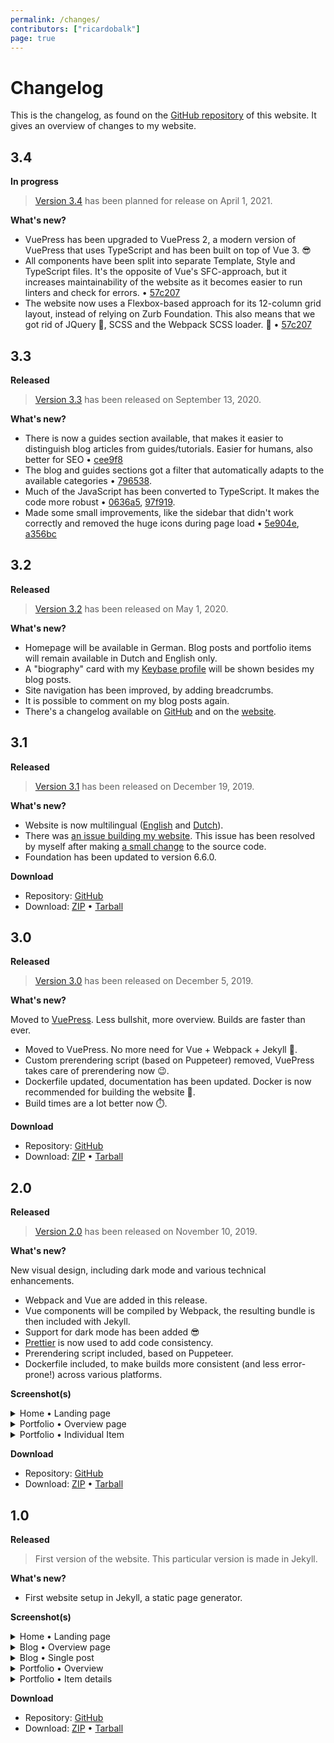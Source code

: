 ```yaml
---
permalink: /changes/
contributors: ["ricardobalk"]
page: true
---
```


# Changelog

This is the changelog, as found on the [GitHub repository](https://github.com/ricardobalk/website/blob/main/src/CHANGELOG.md) of this website. It gives an overview of changes to my website.

## 3.4

**<Badge type="warning">In progress</Badge>**

> [Version 3.4](https://github.com/ricardobalk/website/milestone/4) has been planned for release on April 1, 2021.

**What's new?**

- VuePress has been upgraded to VuePress 2, a modern version of VuePress that uses TypeScript and has been built on top of Vue 3. :sunglasses:
- All components have been split into separate Template, Style and TypeScript files. It's the opposite of Vue's SFC-approach, but it increases maintainability of the website as it becomes easier to run linters and check for errors. &bullet; [57c207](https://github.com/ricardobalk/website/commit/d903d0bac96e4ee547d6ea4b062878ce8e57c207)
- The website now uses a Flexbox-based approach for its 12-column grid layout, instead of relying on Zurb Foundation. This also means that we got rid of JQuery :vomiting_face:, SCSS and the Webpack SCSS loader. :tada: &bullet; [57c207](https://github.com/ricardobalk/website/commit/d903d0bac96e4ee547d6ea4b062878ce8e57c207)

## 3.3

**<Badge>Released</Badge>**

> [Version 3.3](https://github.com/ricardobalk/www/milestone/3) has been released on September 13, 2020.

**What's new?**

- There is now a guides section available, that makes it easier to distinguish blog articles from guides/tutorials. Easier for humans, also better for SEO &bullet; [cee9f8](https://github.com/ricardobalk/www/commit/8a36b32fad215a4192ccc01a2d2a1ffdaacee9f8)
- The blog and guides sections got a filter that automatically adapts to the available categories &bullet; [796538](https://github.com/ricardobalk/www/commit/dfdb12ef6e2b7b66f0003f5ac743ac189c796538).
- Much of the JavaScript has been converted to TypeScript. It makes the code more robust &bullet; [0636a5](https://github.com/ricardobalk/www/commit/eafe2cf64c61b49380cb244213bab7bc760636a5), [97f919](https://github.com/ricardobalk/www/commit/add5d7a5bc19a26293cbc083be81e43ea897f919).
- Made some small improvements, like the sidebar that didn't work correctly and removed the huge icons during page load &bullet; [5e904e](https://github.com/ricardobalk/www/commit/adb58c6f5013dc233b56aa3778d60869f75e904e), [a356bc](https://github.com/ricardobalk/www/commit/18501fe1bb0e63a1a194e764da49fecc77a356bc)

## 3.2

**<Badge>Released</Badge>**

> [Version 3.2](https://github.com/ricardobalk/www/milestone/2) has been released on May 1, 2020.

**What's new?**

- Homepage will be available in German. Blog posts and portfolio items will remain available in Dutch and English only.
- A "biography" card with my [Keybase profile](https://keybase.io/ricardobalk) will be shown besides my blog posts.
- Site navigation has been improved, by adding breadcrumbs.
- It is possible to comment on my blog posts again.
- There's a changelog available on [GitHub](https://github.com/ricardobalk/www/blob/develop/CHANGELOG.md) and on the [website](https://ricardobalk.nl/changes/).

## 3.1

**<Badge>Released</Badge>**

> [Version 3.1](https://github.com/ricardobalk/www/tree/v3.1.0) has been released on December 19, 2019.

**What's new?**

- Website is now multilingual ([English](https://ricardobalk.nl) and [Dutch](https://ricardobalk.nl/nl)).
- There was [an issue building my website](https://github.com/vuejs/vuepress/issues/2065). This issue has been resolved by myself after making [a small change](https://github.com/ricardobalk/www/commit/94bf85a10f5d6b2fc93dc895e7cabcc523f36fe1) to the source code.
- Foundation has been updated to version 6.6.0.

**Download**

- Repository: [GitHub](https://github.com/ricardobalk/www/tree/v3.1.0)
- Download: [ZIP](https://github.com/ricardobalk/www/archive/v3.1.0.zip) &bullet; [Tarball](https://github.com/ricardobalk/www/archive/v3.1.0.tar.gz)

## 3.0

**<Badge>Released</Badge>**

> [Version 3.0](https://github.com/ricardobalk/www/tree/v3.0.0) has been released on December 5, 2019.

**What's new?**

Moved to [VuePress](https://vuepress.vuejs.org/). Less bullshit, more overview. Builds are faster than ever.

- Moved to VuePress. No more need for Vue + Webpack + Jekyll :spaghetti:.
- Custom prerendering script (based on Puppeteer) removed, VuePress takes care of prerendering now :wink:.
- Dockerfile updated, documentation has been updated. Docker is now recommended for building the website :muscle:.
- Build times are a lot better now :stopwatch:.

**Download**

- Repository: [GitHub](https://github.com/ricardobalk/www/tree/v3.0.0)
- Download: [ZIP](https://github.com/ricardobalk/www/archive/v3.0.0.zip) &bullet; [Tarball](https://github.com/ricardobalk/www/archive/v3.0.0.tar.gz)

## 2.0

**<Badge>Released</Badge>**

> [Version 2.0](https://github.com/ricardobalk/www/tree/v2.0.0) has been released on November 10, 2019.

**What's new?**

New visual design, including dark mode and various technical enhancements.

- Webpack and Vue are added in this release.
- Vue components will be compiled by Webpack, the resulting bundle is then included with Jekyll.
- Support for dark mode has been added :sunglasses:
- [Prettier](https://prettier.io) is now used to add code consistency.
- Prerendering script included, based on Puppeteer.
- Dockerfile included, to make builds more consistent (and less error-prone!) across various platforms.

**Screenshot(s)**

<details>
<summary>Home &bullet; Landing page</summary>
![Screenshot_2020-04-11 Ricardo Balk.png](https://cloud.headwayapp.co/changelogs_images/images/big/000/045/439-1235d2be44e67e9b5691a131966b37d08f437d96.png =51%)
</details>

<details>
<summary>Portfolio &bullet; Overview page</summary>
![Screenshot_2020-04-11 Ricardo Balk.jpg](https://cloud.headwayapp.co/changelogs_images/images/big/000/045/440-8a1dee66d16fb08ee60b67c10060db6ad4fbc5b6.jpg =93%)
</details>

<details>
<summary>Portfolio &bullet; Individual Item</summary>
![Screenshot_2020-04-11 Sound Engineer.png](https://cloud.headwayapp.co/changelogs_images/images/big/000/045/441-f3344b119a5318d434387f2bddd52250fc12f6e2.png =81%)
</details>

**Download**

- Repository: [GitHub](https://github.com/ricardobalk/www/tree/v2.0.0)
- Download: [ZIP](https://github.com/ricardobalk/www/archive/v2.0.0.zip) &bullet; [Tarball](https://github.com/ricardobalk/www/archive/v2.0.0.tar.gz)

## 1.0

**<Badge>Released</Badge>**

> First version of the website. This particular version is made in Jekyll.

**What's new?**

- First website setup in Jekyll, a static page generator.

**Screenshot(s)**

<details>
<summary>Home &bullet; Landing page</summary>
![Home page of ricardobalk.nl](https://ricardobalk.keybase.pub/Documents/Portfolio/InDesign/Linked%20Files/RicardoBalk.nl/v1.0/Home.jpg)
</details>

<details>
<summary>Blog &bullet; Overview page</summary>
![Overview of blog articles on ricardobalk.nl](https://ricardobalk.keybase.pub/Documents/Portfolio/InDesign/Linked%20Files/RicardoBalk.nl/v1.0/Blog/Overview.png)
</details>

<details>
<summary>Blog &bullet; Single post</summary>
![Single blog post on ricardobalk.nl](https://ricardobalk.keybase.pub/Documents/Portfolio/InDesign/Linked%20Files/RicardoBalk.nl/v1.0/Blog/Post.png)
</details>

<details>
<summary>Portfolio &bullet; Overview</summary>
![Portfolio overview on ricardobalk.nl](https://ricardobalk.keybase.pub/Documents/Portfolio/InDesign/Linked%20Files/RicardoBalk.nl/v1.0/Portfolio/Overview.png)
</details>

<details>
<summary>Portfolio &bullet; Item details</summary>
![Single portfolio item on ricardobalk.nl](https://ricardobalk.keybase.pub//Documents/Portfolio/InDesign/Linked%20Files/RicardoBalk.nl/v1.0/Portfolio/Item.png)
</details>

**Download**

- Repository: [GitHub](https://github.com/ricardobalk/www/tree/v1.0)
- Download: [ZIP](https://github.com/ricardobalk/www/archive/v1.0.zip) &bullet; [Tarball](https://github.com/ricardobalk/www/archive/v1.0.tar.gz)
